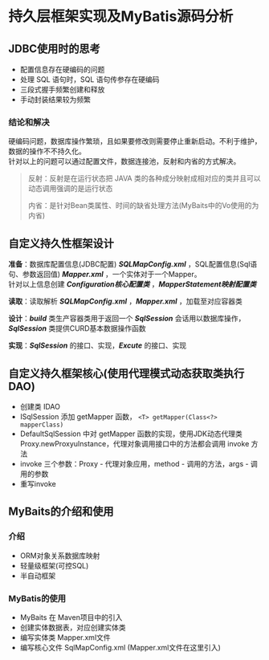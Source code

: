 # 持久层框架实现及MyBatis源码分析

## JDBC使用时的思考
   - 配置信息存在硬编码的问题
   - 处理 SQL 语句时，SQL 语句传参存在硬编码
   - 三段式握手频繁创建和释放
   - 手动封装结果较为频繁

### 结论和解决

硬编码问题，数据库操作繁琐，且如果要修改则需要停止重新启动。不利于维护，数据的操作不不持久化。<br>
针对以上的问题可以通过配置文件，数据连接池，反射和内省的方式解决。

> 反射：反射是在运行状态把 JAVA 类的各种成分映射成相对应的类并且可以动态调用强调的是运行状态
>
> 内省：是针对Bean类属性、时间的缺省处理方法(MyBaits中的Vo使用的为内省)


## 自定义持久性框架设计
**准备**：数据库配置信息(JDBC配置) _**SQLMapConfig.xml**_ ，SQL配置信息(Sql语句、参数返回值) _**Mapper.xml**_ ，一个实体对于一个Mapper。<br>
针对以上信息创建 _**Configuration核心配置类**_ ，_**MapperStatement映射配置类**_<br>

**读取**：读取解析 _**SQLMapConfig.xml**_ ，_**Mapper.xml**_ ，加载至对应容器类<br>

**设计**：_**build**_ 类生产容器类用于返回一个 _**SqlSession**_ 会话用以数据库操作，_**SqlSession**_ 类提供CURD基本数据操作函数<br>

**实现**：_**SqlSession**_ 的接口、实现，_**Excute**_ 的接口、实现<br>

## 自定义持久框架核心(使用代理模式动态获取类执行DAO)
   - 创建类 IDAO
   - ISqlSession 添加 getMapper 函数， `<T> getMapper(Class<?> mapperClass)`
   - DefaultSqlSession 中对 getMapper 函数的实现，使用JDK动态代理类 Proxy.newProxyuInstance，代理对象调用接口中的方法都会调用 invoke 方法
   - invoke 三个参数：Proxy - 代理对象应用，method - 调用的方法，args - 调用的参数
   - 重写invoke

## MyBaits的介绍和使用

### 介绍
   - ORM对象关系数据库映射
   - 轻量级框架(可控SQL)
   - 半自动框架
  
### MyBatis的使用
   - MyBaits 在 Maven项目中的引入
   - 创建实体数据表，对应创建实体类
   - 编写实体类 Mapper.xml文件
   - 编写核心文件 SqlMapConfig.xml (Mapper.xml文件在这里引入)



